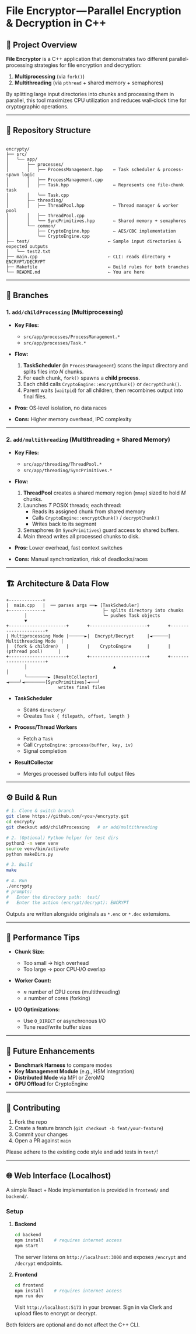 
# File Encryptor — Parallel Encryption & Decryption in C++

## 📖 Project Overview

**File Encryptor** is a C++ application that demonstrates two different parallel‐processing strategies for file encryption and decryption:

1. **Multiprocessing** (via `fork()`)  
2. **Multithreading** (via `pthread` + shared memory + semaphores)

By splitting large input directories into chunks and processing them in parallel, this tool maximizes CPU utilization and reduces wall‐clock time for cryptographic operations.

---

## 🌲 Repository Structure

```

encrypty/
├── src/
│   └── app/
│       ├── processes/
│       │   ├── ProcessManagement.hpp    ← Task scheduler & process‐spawn logic
│       │   ├── ProcessManagement.cpp
│       │   ├── Task.hpp                 ← Represents one file‐chunk task
│       │   └── Task.cpp
│       ├── threading/
│       │   ├── ThreadPool.hpp           ← Thread manager & worker pool
│       │   ├── ThreadPool.cpp
│       │   └── SyncPrimitives.hpp       ← Shared memory + semaphores
│       └── common/
│           ├── CryptoEngine.hpp         ← AES/CBC implementation
│           └── CryptoEngine.cpp
├── test/                              ← Sample input directories & expected outputs
│   └── test2.txt
├── main.cpp                           ← CLI: reads directory + ENCRYPT/DECRYPT
├── Makefile                           ← Build rules for both branches
└── README.md                          ← You are here

````

---

## 🌿 Branches

### 1. `add/childProcessing` (Multiprocessing)

- **Key Files:**  
  - `src/app/processes/ProcessManagement.*`  
  - `src/app/processes/Task.*`

- **Flow:**
  1. **TaskScheduler** (in `ProcessManagement`) scans the input directory and splits files into _N_ chunks.
  2. For each chunk, `fork()` spawns a **child process**.
  3. Each child calls `CryptoEngine::encryptChunk()` or `decryptChunk()`.
  4. Parent waits (`waitpid`) for all children, then recombines output into final files.

- **Pros:** OS‐level isolation, no data races  
- **Cons:** Higher memory overhead, IPC complexity

---

### 2. `add/multithreading` (Multithreading + Shared Memory)

- **Key Files:**  
  - `src/app/threading/ThreadPool.*`  
  - `src/app/threading/SyncPrimitives.*`

- **Flow:**
  1. **ThreadPool** creates a shared memory region (`mmap`) sized to hold _M_ chunks.
  2. Launches _T_ POSIX threads; each thread:
     - Reads its assigned chunk from shared memory  
     - Calls `CryptoEngine::encryptChunk()` / `decryptChunk()`  
     - Writes back to its segment
  3. Semaphores (in `SyncPrimitives`) guard access to shared buffers.
  4. Main thread writes all processed chunks to disk.

- **Pros:** Lower overhead, fast context switches  
- **Cons:** Manual synchronization, risk of deadlocks/races

---

## 🏗️ Architecture & Data Flow

```plaintext
+-------------+
|  main.cpp   |  ── parses args ──► [TaskScheduler]
+-------------+                      ├─ splits directory into chunks
       │                             └─ pushes Task objects
       ▼
+----------------------+       +----------------------+       +----------------------+
| Multiprocessing Mode |──────►|  Encrypt/Decrypt     |◄──────| Multithreading Mode  |
|  (fork & children)   |       |    CryptoEngine      |       |  (pthread pool)      |
+----------------------+       +----------------------+       +----------------------+
       │                                 ▲                             │
       └────────► [ResultCollector] ◄────┘◄────────[SyncPrimitives]◄───┘
                    writes final files
````

* **TaskScheduler**

  * Scans `directory/`
  * Creates `Task { filepath, offset, length }`

* **Process/Thread Workers**

  * Fetch a `Task`
  * Call `CryptoEngine::process(buffer, key, iv)`
  * Signal completion

* **ResultCollector**

  * Merges processed buffers into full output files

---

## ⚙️ Build & Run

```bash
# 1. Clone & switch branch
git clone https://github.com/<you>/encrypty.git
cd encrypty
git checkout add/childProcessing   # or add/multithreading

# 2. (Optional) Python helper for test dirs
python3 -m venv venv
source venv/bin/activate
python makeDirs.py

# 3. Build
make

# 4. Run
./encrypty
# prompts:
#   Enter the directory path:  test/
#   Enter the action (encrypt/decrypt): ENCRYPT
```

Outputs are written alongside originals as `*.enc` or `*.dec` extensions.

---

## 🚀 Performance Tips

* **Chunk Size:**

  * Too small → high overhead
  * Too large → poor CPU‐I/O overlap
* **Worker Count:**

  * ≈ number of CPU cores (multithreading)
  * ≤ number of cores (forking)
* **I/O Optimizations:**

  * Use `O_DIRECT` or asynchronous I/O
  * Tune read/write buffer sizes

---

## 🎯 Future Enhancements

* **Benchmark Harness** to compare modes
* **Key Management Module** (e.g., HSM integration)
* **Distributed Mode** via MPI or ZeroMQ
* **GPU Offload** for CryptoEngine

---

## 🤝 Contributing

1. Fork the repo
2. Create a feature branch (`git checkout -b feat/your-feature`)
3. Commit your changes
4. Open a PR against `main`

Please adhere to the existing code style and add tests in `test/`!

---

## 🌐 Web Interface (Localhost)

A simple React + Node implementation is provided in `frontend/` and `backend/`.

### Setup

1. **Backend**
   ```bash
   cd backend
   npm install    # requires internet access
   npm start
   ```
   The server listens on `http://localhost:3000` and exposes `/encrypt` and `/decrypt` endpoints.

2. **Frontend**
   ```bash
   cd frontend
   npm install    # requires internet access
   npm run dev
   ```
   Visit `http://localhost:5173` in your browser. Sign in via Clerk and upload files to encrypt or decrypt.

Both folders are optional and do not affect the C++ CLI.
